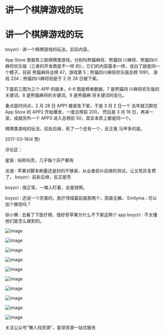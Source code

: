 # 讲一个棋牌游戏的玩

# 讲一个棋牌游戏的玩

boyzcl : 讲一个棋牌游戏的玩法，实际内容。

App Store 里面有三款棋牌类游戏，分别叫熊猫麻将、熊猫四 川麻将、熊猫四川麻将欢乐版（三者的开发商是不一样 的），它们的内容基本一样，说白了就是同一个模子。目前 熊猫麻将总榜 47，游戏第 5；熊猫四川麻将欢乐版总榜 1091， 游戏 224；熊猫四川麻将则是于 2 月 28 日被下架。

下面前三图为三个 APP 的版本，4-6 图是榜单数据，7 是熊猫四 川麻将欢乐版的关键词，8 是熊猫麻将的关键词，9 是熊猫麻 将关键词的变化。

重点是时间点，2 月 28 日 APP1 被紧急下架，于是 3 月 2 日一个 去年就沉默在 App Store 的 APP2 开始爆发，一度总榜前 200， 然后是 3 月 16 日，再来一波，成就另外一个 APP3 进入总榜前 50，其实本质上都是同一个。

棋牌类游戏的玩法，前赴后继，死了一个还有一个，反正我 马甲多的是。

2017-03-18(4 赞)

评论区：

星辰 : 俗称叫壳，几乎每个灰产都有

龙海 : 苹果对脚本刷量还是封的不够紧，从业者前仆后继的测试，让又死灰复燃了。 boyzcl : 前赴后继，反正是壳

boyzcl : 很正常，一堆人盯着，全是钱啊。

boyzcl : 还说一个厉害的，医疗领域最前面那两个，简直无解。 Emilyma : 可以加个微信吗？

徐小懒 : 去看了下医疗榜，很好奇苹果为什么不下架这两个 app boyzcl : 不太懂他们是怎么做到的。

![image](img/Image_555.png)

![image](img/Image_556.png)

![image](img/Image_557.png)

![image](img/Image_558.png)

![image](img/Image_559.png)

![image](img/Image_560.png)

![image](img/Image_561.png)

![image](img/Image_562.png)

![image](img/Image_563.png)

![image](img/Image_564.png)

关注公众号"懒人找资源"，星球资源一站式服务